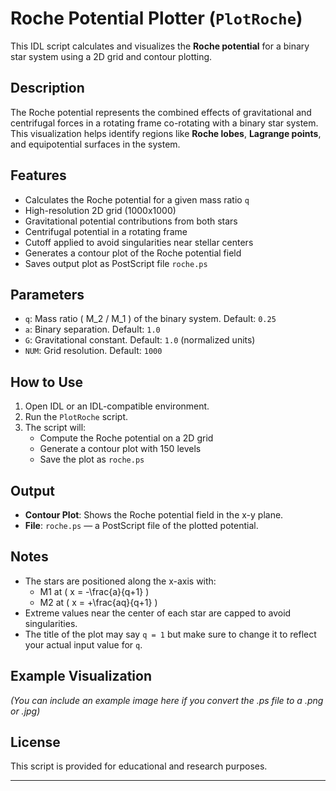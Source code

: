 # Roche Potential Plotter (`PlotRoche`)

This IDL script calculates and visualizes the **Roche potential** for a binary star system using a 2D grid and contour plotting.

## Description

The Roche potential represents the combined effects of gravitational and centrifugal forces in a rotating frame co-rotating with a binary star system. This visualization helps identify regions like **Roche lobes**, **Lagrange points**, and equipotential surfaces in the system.

## Features

- Calculates the Roche potential for a given mass ratio `q`
- High-resolution 2D grid (1000x1000)
- Gravitational potential contributions from both stars
- Centrifugal potential in a rotating frame
- Cutoff applied to avoid singularities near stellar centers
- Generates a contour plot of the Roche potential field
- Saves output plot as PostScript file `roche.ps`

## Parameters

- `q`: Mass ratio \( M_2 / M_1 \) of the binary system. Default: `0.25`
- `a`: Binary separation. Default: `1.0`
- `G`: Gravitational constant. Default: `1.0` (normalized units)
- `NUM`: Grid resolution. Default: `1000`

## How to Use

1. Open IDL or an IDL-compatible environment.
2. Run the `PlotRoche` script.
3. The script will:
   - Compute the Roche potential on a 2D grid
   - Generate a contour plot with 150 levels
   - Save the plot as `roche.ps`

## Output

- **Contour Plot**: Shows the Roche potential field in the x-y plane.
- **File**: `roche.ps` — a PostScript file of the plotted potential.

## Notes

- The stars are positioned along the x-axis with:
  - M1 at \( x = -\frac{a}{q+1} \)
  - M2 at \( x = +\frac{aq}{q+1} \)
- Extreme values near the center of each star are capped to avoid singularities.
- The title of the plot may say `q = 1` but make sure to change it to reflect your actual input value for `q`.

## Example Visualization

*(You can include an example image here if you convert the .ps file to a .png or .jpg)*

## License

This script is provided for educational and research purposes.

---

